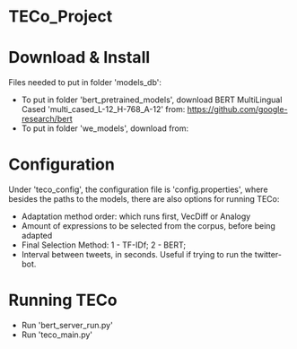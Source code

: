 # TECo_Project
 
# Download & Install
Files needed to put in folder 'models_db':
- To put in folder 'bert_pretrained_models', download BERT MultiLingual Cased 'multi_cased_L-12_H-768_A-12' from: https://github.com/google-research/bert
- To put in folder 'we_models', download from: 

# Configuration
Under 'teco_config', the configuration file is 'config.properties', where besides the paths to the models, there are also options for running TECo:
- Adaptation method order: which runs first, VecDiff or Analogy
- Amount of expressions to be selected from the corpus, before being adapted
- Final Selection Method: 1 - TF-IDf; 2 - BERT;
- Interval between tweets, in seconds. Useful if trying to run the twitter-bot.

# Running TECo
- Run 'bert_server_run.py'
- Run 'teco_main.py'